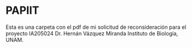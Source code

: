 # PAPIIT
Esta es una carpeta con el pdf de mi solicitud de reconsideración para el proyecto IA205024
Dr. Hernán Vázquez Miranda
Instituto de Biología, UNAM.
